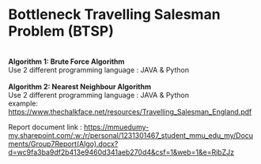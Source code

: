 # Bottleneck Travelling Salesman Problem (BTSP)

<br><b> Algorithm 1: Brute Force Algorithm </b>
<br>Use 2 different programming language : JAVA & Python
<br>
<br><b> Algorithm 2: Nearest Neighbour Algorithm </b>
<br>Use 2 different programming language : JAVA & Python
<br>example: https://www.thechalkface.net/resources/Travelling_Salesman_England.pdf

Report document link : https://mmuedumy-my.sharepoint.com/:w:/r/personal/1231301467_student_mmu_edu_my/Documents/Group7Report(Algo).docx?d=wc9fa3ba9df2b413e9460d341aeb270d4&csf=1&web=1&e=RibZJz

